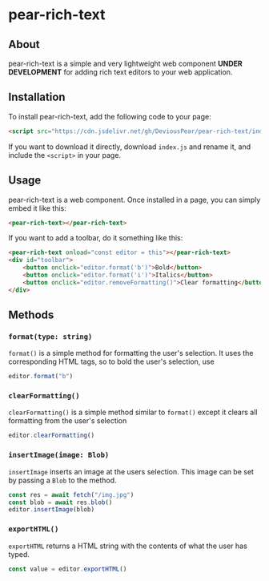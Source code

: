 # pear-rich-text
## About
pear-rich-text is a simple and very lightweight web component **UNDER DEVELOPMENT** for adding rich text editors to your web application.
## Installation
To install pear-rich-text, add the following code to your page:
```html
<script src="https://cdn.jsdelivr.net/gh/DeviousPear/pear-rich-text/index.js"></script>
```
If you want to download it directly, download `index.js` and rename it, and include the `<script>` in your page.
## Usage
pear-rich-text is a web component. Once installed in a page, you can simply embed it like this:
```html
<pear-rich-text></pear-rich-text>
```
If you want to add a toolbar, do it something like this:
```html
<pear-rich-text onload="const editor = this"></pear-rich-text>
<div id="toolbar">
    <button onclick="editor.format('b')">Bold</button>
    <button onclick="editor.format('i')">Italics</button>
    <button onclick="editor.removeFormatting()">Clear formatting</button>
</div>
```
## Methods
### `format(type: string)`
`format()` is a simple method for formatting the user's selection. It uses the corresponding HTML tags, so to bold the user's selection, use 
```javascript
editor.format("b")
```
### `clearFormatting()`
`clearFormatting()` is a simple method similar to `format()` except it clears all formatting from the user's selection
```javascript
editor.clearFormatting()
```
### `insertImage(image: Blob)`
`insertImage` inserts an image at the users selection. This image can be set by passing a `Blob` to the method.
```javascript
const res = await fetch("/img.jpg")
const blob = await res.blob()
editor.insertImage(blob)
```
### `exportHTML()`
`exportHTML` returns a HTML string with the contents of what the user has typed.
```javascript
const value = editor.exportHTML()
```
